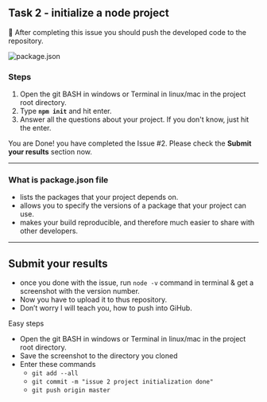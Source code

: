 ## Task 2 - initialize a node project
🎯 After completing this issue you should push the developed code to the repository.

![package.json](https://github.com/CIS-SANDBOX/learn-node.js-beginner-starter-code/blob/master/instructions/img/issue-2-1.png)

### Steps

1. Open the git BASH in windows or Terminal in linux/mac in the project root directory.
2. Type **`npm init`** and hit enter. 
3. Answer all the questions about your project. If you don't know, just hit the enter.

You are Done! you have completed the Issue #2. Please check the **Submit your results** section now.

<hr>

### What is package.json file

* lists the packages that your project depends on.
* allows you to specify the versions of a package that your project can use.
* makes your build reproducible, and therefore much easier to share with other developers.

<hr>

## Submit your results
* once you done with the issue, run `node -v` command in terminal & get a screenshot with the version number.
* Now you have to upload it to thus repository.
* Don’t worry I will teach you, how to push into GiHub.

Easy steps

* Open the git BASH in windows or Terminal in linux/mac in the project root directory.
* Save the screenshot to the directory you cloned
* Enter these commands
  * `git add --all`
  * `git commit -m "issue 2 project initialization done"`
  * `git push origin master`